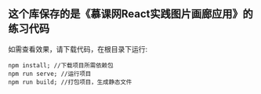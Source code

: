 这个库保存的是《慕课网React实践图片画廊应用》的练习代码
--------------------------
如需查看效果，请下载代码，在根目录下运行:

	npm install; //下载项目所需依赖包
	npm run serve; //运行项目
	npm run build; //打包项目，生成静态文件